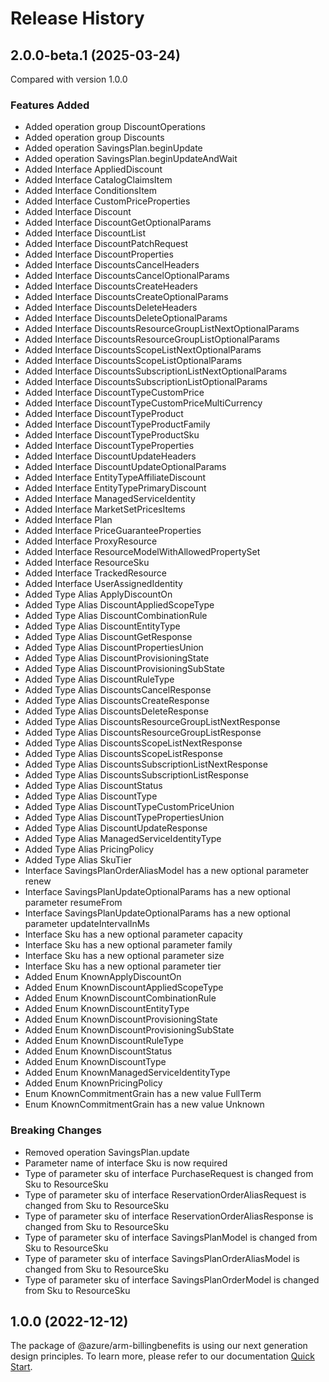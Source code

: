 # Release History
    
## 2.0.0-beta.1 (2025-03-24)
Compared with version 1.0.0
    
### Features Added

  - Added operation group DiscountOperations
  - Added operation group Discounts
  - Added operation SavingsPlan.beginUpdate
  - Added operation SavingsPlan.beginUpdateAndWait
  - Added Interface AppliedDiscount
  - Added Interface CatalogClaimsItem
  - Added Interface ConditionsItem
  - Added Interface CustomPriceProperties
  - Added Interface Discount
  - Added Interface DiscountGetOptionalParams
  - Added Interface DiscountList
  - Added Interface DiscountPatchRequest
  - Added Interface DiscountProperties
  - Added Interface DiscountsCancelHeaders
  - Added Interface DiscountsCancelOptionalParams
  - Added Interface DiscountsCreateHeaders
  - Added Interface DiscountsCreateOptionalParams
  - Added Interface DiscountsDeleteHeaders
  - Added Interface DiscountsDeleteOptionalParams
  - Added Interface DiscountsResourceGroupListNextOptionalParams
  - Added Interface DiscountsResourceGroupListOptionalParams
  - Added Interface DiscountsScopeListNextOptionalParams
  - Added Interface DiscountsScopeListOptionalParams
  - Added Interface DiscountsSubscriptionListNextOptionalParams
  - Added Interface DiscountsSubscriptionListOptionalParams
  - Added Interface DiscountTypeCustomPrice
  - Added Interface DiscountTypeCustomPriceMultiCurrency
  - Added Interface DiscountTypeProduct
  - Added Interface DiscountTypeProductFamily
  - Added Interface DiscountTypeProductSku
  - Added Interface DiscountTypeProperties
  - Added Interface DiscountUpdateHeaders
  - Added Interface DiscountUpdateOptionalParams
  - Added Interface EntityTypeAffiliateDiscount
  - Added Interface EntityTypePrimaryDiscount
  - Added Interface ManagedServiceIdentity
  - Added Interface MarketSetPricesItems
  - Added Interface Plan
  - Added Interface PriceGuaranteeProperties
  - Added Interface ProxyResource
  - Added Interface ResourceModelWithAllowedPropertySet
  - Added Interface ResourceSku
  - Added Interface TrackedResource
  - Added Interface UserAssignedIdentity
  - Added Type Alias ApplyDiscountOn
  - Added Type Alias DiscountAppliedScopeType
  - Added Type Alias DiscountCombinationRule
  - Added Type Alias DiscountEntityType
  - Added Type Alias DiscountGetResponse
  - Added Type Alias DiscountPropertiesUnion
  - Added Type Alias DiscountProvisioningState
  - Added Type Alias DiscountProvisioningSubState
  - Added Type Alias DiscountRuleType
  - Added Type Alias DiscountsCancelResponse
  - Added Type Alias DiscountsCreateResponse
  - Added Type Alias DiscountsDeleteResponse
  - Added Type Alias DiscountsResourceGroupListNextResponse
  - Added Type Alias DiscountsResourceGroupListResponse
  - Added Type Alias DiscountsScopeListNextResponse
  - Added Type Alias DiscountsScopeListResponse
  - Added Type Alias DiscountsSubscriptionListNextResponse
  - Added Type Alias DiscountsSubscriptionListResponse
  - Added Type Alias DiscountStatus
  - Added Type Alias DiscountType
  - Added Type Alias DiscountTypeCustomPriceUnion
  - Added Type Alias DiscountTypePropertiesUnion
  - Added Type Alias DiscountUpdateResponse
  - Added Type Alias ManagedServiceIdentityType
  - Added Type Alias PricingPolicy
  - Added Type Alias SkuTier
  - Interface SavingsPlanOrderAliasModel has a new optional parameter renew
  - Interface SavingsPlanUpdateOptionalParams has a new optional parameter resumeFrom
  - Interface SavingsPlanUpdateOptionalParams has a new optional parameter updateIntervalInMs
  - Interface Sku has a new optional parameter capacity
  - Interface Sku has a new optional parameter family
  - Interface Sku has a new optional parameter size
  - Interface Sku has a new optional parameter tier
  - Added Enum KnownApplyDiscountOn
  - Added Enum KnownDiscountAppliedScopeType
  - Added Enum KnownDiscountCombinationRule
  - Added Enum KnownDiscountEntityType
  - Added Enum KnownDiscountProvisioningState
  - Added Enum KnownDiscountProvisioningSubState
  - Added Enum KnownDiscountRuleType
  - Added Enum KnownDiscountStatus
  - Added Enum KnownDiscountType
  - Added Enum KnownManagedServiceIdentityType
  - Added Enum KnownPricingPolicy
  - Enum KnownCommitmentGrain has a new value FullTerm
  - Enum KnownCommitmentGrain has a new value Unknown

### Breaking Changes

  - Removed operation SavingsPlan.update
  - Parameter name of interface Sku is now required
  - Type of parameter sku of interface PurchaseRequest is changed from Sku to ResourceSku
  - Type of parameter sku of interface ReservationOrderAliasRequest is changed from Sku to ResourceSku
  - Type of parameter sku of interface ReservationOrderAliasResponse is changed from Sku to ResourceSku
  - Type of parameter sku of interface SavingsPlanModel is changed from Sku to ResourceSku
  - Type of parameter sku of interface SavingsPlanOrderAliasModel is changed from Sku to ResourceSku
  - Type of parameter sku of interface SavingsPlanOrderModel is changed from Sku to ResourceSku
    
    
## 1.0.0 (2022-12-12)

The package of @azure/arm-billingbenefits is using our next generation design principles. To learn more, please refer to our documentation [Quick Start](https://aka.ms/azsdk/js/mgmt/quickstart).

